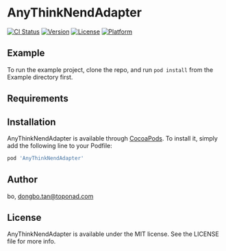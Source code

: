 # AnyThinkNendAdapter

[![CI Status](https://img.shields.io/travis/bo/AnyThinkNendAdapter.svg?style=flat)](https://travis-ci.org/bo/AnyThinkNendAdapter)
[![Version](https://img.shields.io/cocoapods/v/AnyThinkNendAdapter.svg?style=flat)](https://cocoapods.org/pods/AnyThinkNendAdapter)
[![License](https://img.shields.io/cocoapods/l/AnyThinkNendAdapter.svg?style=flat)](https://cocoapods.org/pods/AnyThinkNendAdapter)
[![Platform](https://img.shields.io/cocoapods/p/AnyThinkNendAdapter.svg?style=flat)](https://cocoapods.org/pods/AnyThinkNendAdapter)

## Example

To run the example project, clone the repo, and run `pod install` from the Example directory first.

## Requirements

## Installation

AnyThinkNendAdapter is available through [CocoaPods](https://cocoapods.org). To install
it, simply add the following line to your Podfile:

```ruby
pod 'AnyThinkNendAdapter'
```

## Author

bo, dongbo.tan@toponad.com

## License

AnyThinkNendAdapter is available under the MIT license. See the LICENSE file for more info.
